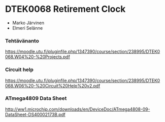 
# DTEK0068 Retirement Clock
* Marko Järvinen
* Elmeri Selänne

### Tehtävänanto
https://moodle.utu.fi/pluginfile.php/1347390/course/section/238995/DTEK0068.W04%20-%20Projects.pdf

### Circuit help
https://moodle.utu.fi/pluginfile.php/1347390/course/section/238995/DTEK0068.W06%20-%20Circuit%20Help%20v2.pdf

### ATmega4809 Data Sheet
http://ww1.microchip.com/downloads/en/DeviceDoc/ATmega4808-09-DataSheet-DS40002173B.pdf
